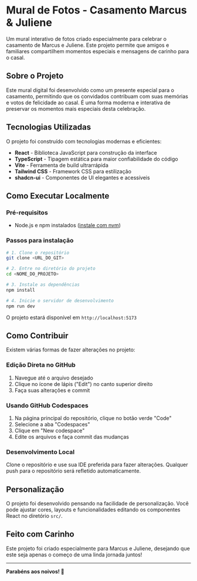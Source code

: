 #  Mural de Fotos - Casamento Marcus & Juliene

Um mural interativo de fotos criado especialmente para celebrar o casamento de Marcus e Juliene. Este projeto permite que amigos e familiares compartilhem momentos especiais e mensagens de carinho para o casal.

##  Sobre o Projeto

Este mural digital foi desenvolvido como um presente especial para o casamento, permitindo que os convidados contribuam com suas memórias e votos de felicidade ao casal. É uma forma moderna e interativa de preservar os momentos mais especiais desta celebração.

##  Tecnologias Utilizadas

O projeto foi construído com tecnologias modernas e eficientes:

- **React** - Biblioteca JavaScript para construção da interface
- **TypeScript** - Tipagem estática para maior confiabilidade do código
- **Vite** - Ferramenta de build ultrarrápida
- **Tailwind CSS** - Framework CSS para estilização
- **shadcn-ui** - Componentes de UI elegantes e acessíveis

##  Como Executar Localmente

### Pré-requisitos

- Node.js e npm instalados ([instale com nvm](https://github.com/nvm-sh/nvm))

### Passos para instalação
```bash
# 1. Clone o repositório
git clone <URL_DO_GIT>

# 2. Entre no diretório do projeto
cd <NOME_DO_PROJETO>

# 3. Instale as dependências
npm install

# 4. Inicie o servidor de desenvolvimento
npm run dev
```

O projeto estará disponível em `http://localhost:5173`

##  Como Contribuir

Existem várias formas de fazer alterações no projeto:

### Edição Direta no GitHub
1. Navegue até o arquivo desejado
2. Clique no ícone de lápis ("Edit") no canto superior direito
3. Faça suas alterações e commit

### Usando GitHub Codespaces
1. Na página principal do repositório, clique no botão verde "Code"
2. Selecione a aba "Codespaces"
3. Clique em "New codespace"
4. Edite os arquivos e faça commit das mudanças

### Desenvolvimento Local
Clone o repositório e use sua IDE preferida para fazer alterações. Qualquer push para o repositório será refletido automaticamente.

##  Personalização

O projeto foi desenvolvido pensando na facilidade de personalização. Você pode ajustar cores, layouts e funcionalidades editando os componentes React no diretório `src/`.

##  Feito com Carinho

Este projeto foi criado especialmente para Marcus e Juliene, desejando que este seja apenas o começo de uma linda jornada juntos!

---

**Parabéns aos noivos! 🥂**
